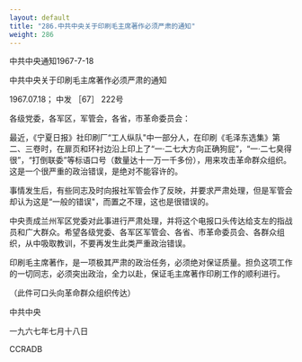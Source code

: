 ```yaml
---
layout: default
title: "286.中共中央关于印刷毛主席著作必须严肃的通知"
weight: 286
---
```


中共中央通知1967-7-18

中共中央关于印刷毛主席著作必须严肃的通知

1967.07.18； 中发 ［67］ 222号

各级党委，各军区，军管会，各省，市革命委员会：

最近，《宁夏日报》社印刷厂“工人纵队"中一部分人，在印刷《毛泽东选集》第二、三卷时，在扉页和环衬边沿上印上了“一·二七大方向正确狗屁”，“一·二七臭得很”，“打倒联委”等标语口号（数量达十一万一千多份），用来攻击革命群众组织。这是一个很严重的政治错误，是绝对不能容许的。

事情发生后，有些同志及时向报社军管会作了反映，并要求严肃处理，但是军管会却认为这是“一般的错误"，而置之不理，这也是很错误的。

中央责成兰州军区党委对此事进行严肃处理，并将这个电报口头传达给支左的指战员和广大群众。希望各级党委、各军区军管会、各省、市革命委员会、各群众组织，从中吸取教训，不要再发生此类严重政治错误。

印刷毛主席著作，是一项极其严肃的政治任务，必须绝对保证质量。担负这项工作的一切同志，必须突出政治，全力以赴，保证毛主席著作印刷工作的顺利进行。

（此件可口头向革命群众组织传达）

中共中央

一九六七年七月十八日

CCRADB

